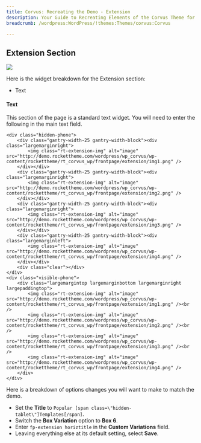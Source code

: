 ```yaml
---
title: Corvus: Recreating the Demo - Extension
description: Your Guide to Recreating Elements of the Corvus Theme for WordPress
breadcrumb: /wordpress:WordPress/!themes:Themes/corvus:Corvus

---
```


Extension Section
-----

![][demo]

Here is the widget breakdown for the Extension section:

* Text

#### Text

This section of the page is a standard text widget. You will need to enter the following in the main text field.

~~~
<div class="hidden-phone">
    <div class="gantry-width-25 gantry-width-block"><div class="largemarginright">
        <img class="rt-extension-img" alt="image" src="http://demo.rockettheme.com/wordpress/wp_corvus/wp-content/rockettheme/rt_corvus_wp/frontpage/extension/img1.png" />
    </div></div>
    <div class="gantry-width-25 gantry-width-block"><div class="largemarginright">
        <img class="rt-extension-img" alt="image" src="http://demo.rockettheme.com/wordpress/wp_corvus/wp-content/rockettheme/rt_corvus_wp/frontpage/extension/img2.png" />
    </div></div>
    <div class="gantry-width-25 gantry-width-block"><div class="largemarginright">
        <img class="rt-extension-img" alt="image" src="http://demo.rockettheme.com/wordpress/wp_corvus/wp-content/rockettheme/rt_corvus_wp/frontpage/extension/img3.png" />
    </div></div>
    <div class="gantry-width-25 gantry-width-block"><div class="largemarginleft">
        <img class="rt-extension-img" alt="image" src="http://demo.rockettheme.com/wordpress/wp_corvus/wp-content/rockettheme/rt_corvus_wp/frontpage/extension/img4.png" />
    </div></div>
    <div class="clear"></div>
</div>
<div class="visible-phone">
    <div class="largemargintop largemarginbottom largemarginright largepaddingtop">
        <img class="rt-extension-img" alt="image" src="http://demo.rockettheme.com/wordpress/wp_corvus/wp-content/rockettheme/rt_corvus_wp/frontpage/extension/img1.png" /><br />
        <img class="rt-extension-img" alt="image" src="http://demo.rockettheme.com/wordpress/wp_corvus/wp-content/rockettheme/rt_corvus_wp/frontpage/extension/img2.png" /><br />
        <img class="rt-extension-img" alt="image" src="http://demo.rockettheme.com/wordpress/wp_corvus/wp-content/rockettheme/rt_corvus_wp/frontpage/extension/img3.png" /><br />
        <img class="rt-extension-img" alt="image" src="http://demo.rockettheme.com/wordpress/wp_corvus/wp-content/rockettheme/rt_corvus_wp/frontpage/extension/img4.png" />
    </div>  
</div>
~~~

Here is a breakdown of options changes you will want to make to match the demo.

* Set the **Title** to `Popular [span class=\"hidden-tablet\"]Templates[/span]`.
* Switch the **Box Variation** option to **Box 6**.
* Enter `fp-extension horiztitle` in the **Custom Variations** field.
* Leaving everything else at its default setting, select **Save**.

[demo]: assets/demo_7.jpeg
[roksprocket]: ../../plugins/roksprocket/
